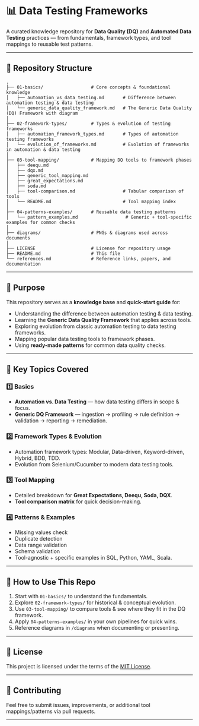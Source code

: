 # 📊 Data Testing Frameworks

A curated knowledge repository for **Data Quality (DQ)** and **Automated Data Testing** practices — from fundamentals, framework types, and tool mappings to reusable test patterns.

---

## 📂 Repository Structure

```
.
├── 01-basics/                  # Core concepts & foundational knowledge
│   ├── automation_vs_data_testing.md       # Difference between automation testing & data testing
│   └── generic_data_quality_framework.md   # The Generic Data Quality (DQ) Framework with diagram
│
├── 02-framework-types/         # Types & evolution of testing frameworks
│   ├── automation_framework_types.md       # Types of automation testing frameworks
│   └── evolution_of_frameworks.md          # Evolution of frameworks in automation & data testing
│
├── 03-tool-mapping/            # Mapping DQ tools to framework phases
│   ├── deequ.md
│   ├── dqx.md
│   ├── generic_tool_mapping.md
│   ├── great_expectations.md
│   ├── soda.md
│   ├── tool-comparison.md                  # Tabular comparison of tools
│   └── README.md                           # Tool mapping index
│
├── 04-patterns-examples/       # Reusable data testing patterns
│   └── pattern_examples.md                  # Generic + tool-specific examples for common checks
│
├── diagrams/                   # PNGs & diagrams used across documents
│
├── LICENSE                     # License for repository usage
├── README.md                   # This file
└── references.md               # Reference links, papers, and documentation
```

---

## 🚀 Purpose

This repository serves as a **knowledge base** and **quick-start guide** for:
- Understanding the difference between automation testing & data testing.
- Learning the **Generic Data Quality Framework** that applies across tools.
- Exploring evolution from classic automation testing to data testing frameworks.
- Mapping popular data testing tools to framework phases.
- Using **ready-made patterns** for common data quality checks.

---

## 🧩 Key Topics Covered

### 1️⃣ Basics
- **Automation vs. Data Testing** — how data testing differs in scope & focus.
- **Generic DQ Framework** — ingestion → profiling → rule definition → validation → reporting → remediation.

### 2️⃣ Framework Types & Evolution
- Automation framework types: Modular, Data-driven, Keyword-driven, Hybrid, BDD, TDD.
- Evolution from Selenium/Cucumber to modern data testing tools.

### 3️⃣ Tool Mapping
- Detailed breakdown for **Great Expectations, Deequ, Soda, DQX**.
- **Tool comparison matrix** for quick decision-making.

### 4️⃣ Patterns & Examples
- Missing values check
- Duplicate detection
- Data range validation
- Schema validation
- Tool-agnostic + specific examples in SQL, Python, YAML, Scala.

---

## 📌 How to Use This Repo
1. Start with `01-basics/` to understand the fundamentals.
2. Explore `02-framework-types/` for historical & conceptual evolution.
3. Use `03-tool-mapping/` to compare tools & see where they fit in the DQ framework.
4. Apply `04-patterns-examples/` in your own pipelines for quick wins.
5. Reference diagrams in `/diagrams` when documenting or presenting.

---

## 📜 License
This project is licensed under the terms of the [MIT License](LICENSE).

---

## 🤝 Contributing
Feel free to submit issues, improvements, or additional tool mappings/patterns via pull requests.

---
